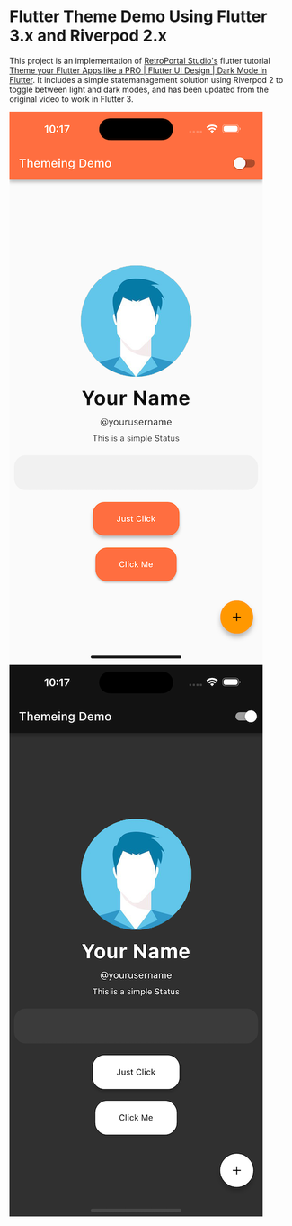 # Flutter Theme Demo Using Flutter 3.x and Riverpod 2.x

This project is an implementation of [RetroPortal Studio's](https://www.youtube.com/@RetroPortalStudio) flutter tutorial [Theme your Flutter Apps like a PRO | Flutter UI Design | Dark Mode in Flutter](https://www.youtube.com/watch?v=6YuQEVN6j-g). It includes a simple statemanagement solution using Riverpod 2 to toggle between light and dark modes, and has been updated from the original video to work in Flutter 3.

![image](image.png) ![image](image-1.png)
